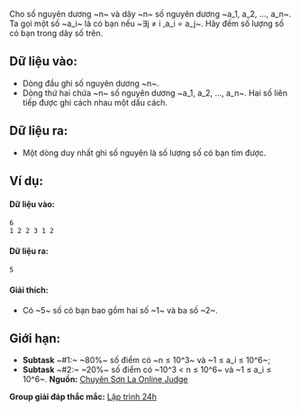 Cho số nguyên dương ~n~ và dãy ~n~ số nguyên dương ~a_1, a_2, …, a_n~. Ta gọi một số ~a_i~ là có bạn nếu ~∃j ≠ i ,a_i = a_j~. Hãy đếm số lượng số có bạn trong dãy số trên.

## Dữ liệu vào:
- Dòng đầu ghi số nguyên dương ~n~.
- Dòng thứ hai chứa ~n~ số nguyên dương ~a_1, a_2, …, a_n~. Hai số liên tiếp được ghi cách nhau một dấu cách.

## Dữ liệu ra:
- Một dòng duy nhất ghi số nguyên là số lượng số có bạn tìm được.

## Ví dụ:
#### Dữ liệu vào:
```
6
1 2 2 3 1 2
```

#### Dữ liệu ra:
```
5
```

#### Giải thích:
- Có ~5~ số có bạn bao gồm hai số ~1~ và ba số ~2~.

## Giới hạn:
- **Subtask** ~\#1:~ ~80\%~ số điểm có ~n ≤ 10^3~ và ~1 ≤ a_i ≤ 10^6~;
- **Subtask** ~\#2:~ ~20\%~ số điểm có ~10^3 < n ≤ 10^6~ và ~1 ≤ a_i ≤ 10^6~.
**Nguồn:** [Chuyên Sơn La Online Judge](http://csloj.ddns.net/)

**Group giải đáp thắc mắc:** [Lập trình 24h](https://www.facebook.com/groups/1386904321519984)